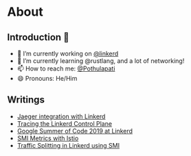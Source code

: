 # About

## Introduction 👋

- 🔭 I’m currently working on [@linkerd](https://www.linkerd.io)
- 🌱 I’m currently learning @rustlang, and a lot of networking!
- 📫 How to reach me: [@Pothulapati](https://twitter.com/Pothulapati)
- 😄 Pronouns: He/Him

## Writings

- [Jaeger integration with Linkerd](/blog-posts/Jaeger-Linkerd-integration.md)
- [Tracing the Linkerd Control Plane](/blog-posts/linkerd-control-plane-tracing.md)
- [Google Summer of Code 2019 at Linkerd](/blog-posts/My-GSoC-Journey-with-Linkerd.md)
- [SMI Metrics with Istio](/blog-posts/istio-metrics-smi.md)
- [Traffic Splitting in Linkerd using SMI](/blog-posts/Traffic-Splitting-Linkerd.md)